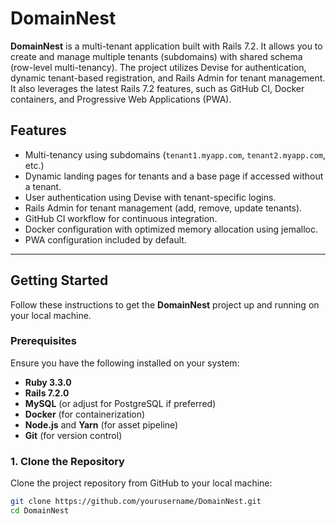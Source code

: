 # DomainNest

**DomainNest** is a multi-tenant application built with Rails 7.2. It allows you to create and manage multiple tenants (subdomains) with shared schema (row-level multi-tenancy). The project utilizes Devise for authentication, dynamic tenant-based registration, and Rails Admin for tenant management. It also leverages the latest Rails 7.2 features, such as GitHub CI, Docker containers, and Progressive Web Applications (PWA).

## Features

- Multi-tenancy using subdomains (`tenant1.myapp.com`, `tenant2.myapp.com`, etc.)
- Dynamic landing pages for tenants and a base page if accessed without a tenant.
- User authentication using Devise with tenant-specific logins.
- Rails Admin for tenant management (add, remove, update tenants).
- GitHub CI workflow for continuous integration.
- Docker configuration with optimized memory allocation using jemalloc.
- PWA configuration included by default.

---

## Getting Started

Follow these instructions to get the **DomainNest** project up and running on your local machine.

### Prerequisites

Ensure you have the following installed on your system:

- **Ruby 3.3.0**
- **Rails 7.2.0**
- **MySQL** (or adjust for PostgreSQL if preferred)
- **Docker** (for containerization)
- **Node.js** and **Yarn** (for asset pipeline)
- **Git** (for version control)

### 1. Clone the Repository

Clone the project repository from GitHub to your local machine:

```bash
git clone https://github.com/yourusername/DomainNest.git
cd DomainNest
